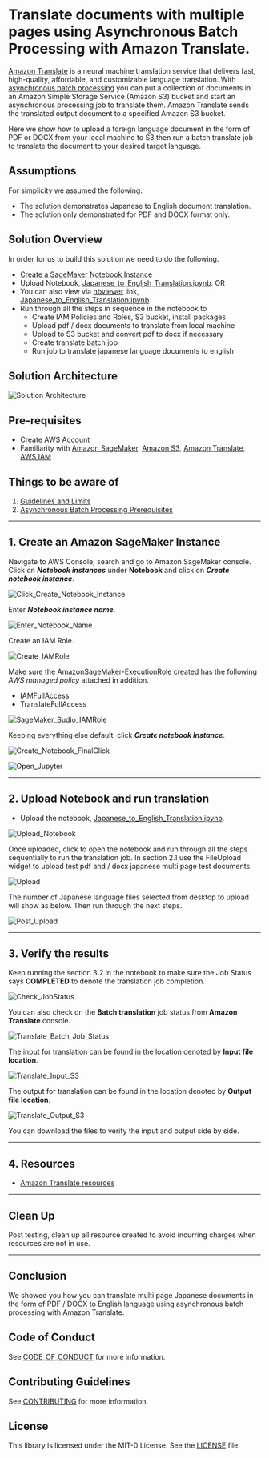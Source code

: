 # Translate documents with multiple pages using Asynchronous Batch Processing with Amazon Translate.

[Amazon Translate](https://aws.amazon.com/translate/) is a neural machine translation service that delivers fast, high-quality, affordable, and customizable language translation. With [asynchronous batch processing](https://docs.aws.amazon.com/translate/latest/dg/async.html) you can put a collection of documents in an Amazon Simple Storage Service (Amazon S3) bucket and start an asynchronous processing job to translate them. Amazon Translate sends the translated output document to a specified Amazon S3 bucket.

Here we show how to upload a foreign language document in the form of PDF or DOCX from your local machine to S3 then run a batch translate job to translate the document to your desired target language.

## Assumptions

For simplicity we assumed the following.
* The solution demonstrates Japanese to English document translation.
* The solution only demonstrated for PDF and DOCX format only.

## Solution Overview

In order for us to build this solution we need to do the following.

* [Create a SageMaker Notebook Instance](https://docs.aws.amazon.com/sagemaker/latest/dg/nbi.html)
* Upload Notebook, [Japanese_to_English_Translation.ipynb](notebooks/Japanese_to_English_Translation.ipynb).
OR 
* You can also view via [nbviewer](https://nbviewer.jupyter.org/) link, [Japanese_to_English_Translation.ipynb](https://nbviewer.jupyter.org/github/dwexpertkg/translate-mutipage-doc-using-batch/blob/main/notebooks/Japanese_to_English_Translation.ipynb)
* Run through all the steps in sequence in the notebook to
    * Create IAM Policies and Roles, S3 bucket, install packages
    * Upload pdf / docx documents to translate from local machine
    * Upload to S3 bucket and convert pdf to docx if necessary
    * Create translate batch job
    * Run job to translate japanese language documents to english

## Solution Architecture

![Solution Architecture](images/Translate_Documents.png)

## Pre-requisites
- [Create AWS Account](https://aws.amazon.com/premiumsupport/knowledge-center/create-and-activate-aws-account/)
- Familiarity with [Amazon SageMaker](https://aws.amazon.com/sagemaker/), [Amazon S3](https://aws.amazon.com/s3/), [Amazon Translate](https://aws.amazon.com/translate/), [AWS IAM](https://aws.amazon.com/iam/)

## Things to be aware of

1. [Guidelines and Limits](https://docs.aws.amazon.com/translate/latest/dg/what-is-limits.html)
2. [Asynchronous Batch Processing Prerequisites](https://docs.aws.amazon.com/translate/latest/dg/async-prereqs.html)
----

## 1. Create an Amazon SageMaker Instance

Navigate to AWS Console, search and go to Amazon SageMaker console. Click on _**Notebook instances**_ under **Notebook** and click on _**Create notebook instance**_.

![Click_Create_Notebook_Instance](images/Click_Create_Notebook_Instance.png)

Enter _**Notebook instance name**_.

![Enter_Notebook_Name](images/Enter_Notebook_Name.png)

Create an IAM Role.

![Create_IAMRole](images/Create_IAMRole.png)

Make sure the AmazonSageMaker-ExecutionRole created has the following _AWS managed policy_ attached in addition.

 * IAMFullAccess
 * TranslateFullAccess

![SageMaker_Sudio_IAMRole](images/SageMaker_Sudio_IAMRole.png)

Keeping everything else default, click _**Create notebook Instance**_.

![Create_Notebook_FinalClick](images/Create_Notebook_FinalClick.png)

![Open_Jupyter](images/Open_Jupyter.png)

----

## 2. Upload Notebook and run translation

* Upload the notebook, [Japanese_to_English_Translation.ipynb](notebooks/Japanese_to_English_Translation.ipynb).

![Upload_Notebook](images/Upload_Notebook.png)

Once uploaded, click to open the notebook and run through all the steps sequentially to run the translation job. In section 2.1 use the FileUpload widget to upload test pdf and / docx japanese multi page test documents.

![Upload](images/Upload.png)

The number of Japanese language files selected from desktop to upload will show as below. Then run through the next steps.

![Post_Upload](images/Post_Upload.png)

----

## 3. Verify the results

Keep running the section 3.2 in the notebook to make sure the Job Status says **COMPLETED** to denote the translation job completion.

![Check_JobStatus](images/Check_JobStatus.png)

You can also check on the **Batch translation** job status from **Amazon Translate** console.

![Translate_Batch_Job_Status](images/Translate_Batch_Job_Status.png)

The input for translation can be found in the location denoted by **Input file location**.

![Translate_Input_S3](images/Translate_Input_S3.png)

The output for translation can be found in the location denoted by **Output file location**.

![Translate_Output_S3](images/Translate_Output_S3.png)

You can download the files to verify the input and output side by side.

----

## 4. Resources

* [Amazon Translate resources](https://aws.amazon.com/translate/resources/)

----

## Clean Up

Post testing, clean up all resource created to avoid incurring charges when resources are not in use.

----

## Conclusion

We showed you how you can translate multi page Japanese documents in the form of PDF / DOCX to English language using asynchronous batch processing with Amazon Translate. 

## Code of Conduct

See [CODE_OF_CONDUCT](CODE_OF_CONDUCT.md) for more information.

## Contributing Guidelines

See [CONTRIBUTING](CONTRIBUTING.md#security-issue-notifications) for more information.

## License

This library is licensed under the MIT-0 License. See the [LICENSE](LICENSE) file.
